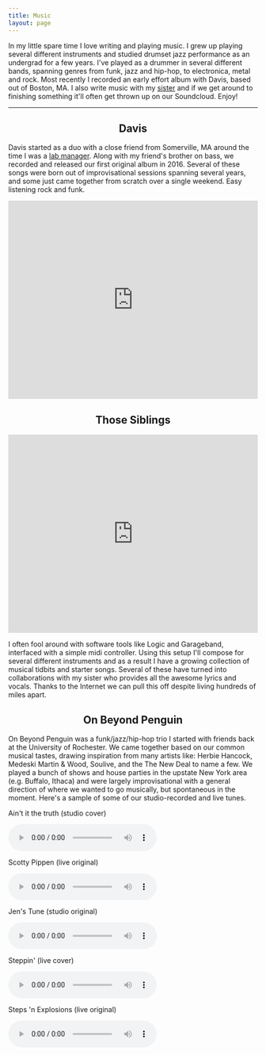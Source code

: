 ```yaml
---
title: Music
layout: page
---
```

In my little spare time I love writing and playing music. I grew up playing several different instruments and studied drumset jazz performance as an undergrad for a few years. I've played as a drummer in several different bands, spanning genres from funk, jazz and hip-hop, to electronica, metal and rock. Most  recently I recorded an early effort album with Davis, based out of Boston, MA. I also write music with my [sister](http://www.jihii.com/) and if we get around to finishing something it'll often get thrown up on our Soundcloud. Enjoy! 

<hr class="breaker"/>

<h2 style="text-align: center">Davis</h2>

<div class="side-by-side">
    <div>
        <p>Davis started as a duo with a close friend from Somerville, MA around the time I was a <a class="link" href="{{ site.url }}/about">lab manager</a>. Along with my friend's brother on bass, we recorded and released our first original album in 2016. Several of these songs were born out of improvisational sessions spanning several years, and some just came together from scratch over a single weekend.
        Easy listening rock and funk. 
        </p>
    </div>
    <div>
        <iframe src="https://embed.spotify.com/?uri=spotify:album:0wguru0gUyDZe9jIo2PHE1" width="100%" height="400" frameborder="0" allowtransparency="true"></iframe>
    </div>
</div>


<h2 style="text-align: center">Those Siblings</h2>

<div class="side-by-side">
    <div>
		<iframe width="100%" height="400" scrolling="no" frameborder="no" src="https://w.soundcloud.com/player/?url=https%3A//api.soundcloud.com/playlists/283330568&amp;auto_play=false&amp;hide_related=false&amp;show_comments=true&amp;show_user=true&amp;show_reposts=false&amp;visual=false"></iframe>
    </div>
    <div>
        <p>I often fool around with software tools like Logic and Garageband, interfaced with a simple midi controller. Using this setup I'll compose for several different instruments and as a result I have a growing collection of musical tidbits and starter songs. Several of these have turned into collaborations with my sister who provides all the awesome lyrics and vocals. Thanks to the Internet we can pull this off despite living hundreds of miles apart.</p>
    </div>
</div>



<h2 style="text-align: center">On Beyond Penguin</h2>

<div class="side-by-side">
    <div>
        <p>On Beyond Penguin was a funk/jazz/hip-hop trio I started with friends back at the University of Rochester. We came together based on our common musical tastes, drawing inspiration from many artists like: Herbie Hancock, Medeski Martin & Wood, Soulive, and the The New Deal to name a few. We played a bunch of shows and house parties in the upstate New York area (e.g. Buffalo, Ithaca) and were largely improvisational with a general direction of where we wanted to go musically, but spontaneous in the moment. Here's a sample of some of our studio-recorded and live tunes. </p>
    </div>
    <div class="grid items-center grid-cols-2 text-sm">
      <p>Ain't it the truth (studio cover)</p>
      <audio controls class="obp-audio">
        <source src="https://www.dropbox.com/s/6ipllqop17zlgr9/Ain%27t%20It%20The%20Truth.mp3?dl=1" type="audio/mpeg">
      </audio>
      <p>Scotty Pippen (live original)</p>
      <audio controls class="obp-audio">
        <source src="https://www.dropbox.com/s/4wgje2moct4uotu/Scotty%20Pippen.mp3?dl=1" type="audio/mpeg">
      </audio>
      <p>Jen's Tune (studio original)</p>
      <audio controls class="obp-audio">
        <source src="https://www.dropbox.com/s/nrqoa6es435y6e9/Jen%27s%20Tune.mp3?dl=1" type="audio/mpeg">
      </audio>
      <p>Steppin' (live cover)</p>
      <audio controls class="obp-audio">
        <source src="https://www.dropbox.com/s/avfac6fda6si6lz/Steppin%27.mp3?dl=1" type="audio/mpeg">
      </audio>
      <p>Steps 'n Explosions (live original)</p>
      <audio controls class="obp-audio">
        <source src="https://www.dropbox.com/s/fyhuex974sjw4l3/Swoops%20And%20Explosions%20%28closer%20only%29.mp3?dl=1" type="audio/mpeg">
      </audio>
    </div>
</div>